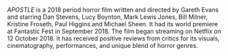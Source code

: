 _APOSTLE_ is a 2018 period horror film written and directed by Gareth Evans and starring Dan Stevens, Lucy Boynton, Mark Lewis Jones, Bill Milner, Kristine Froseth, Paul Higgins and Michael Sheen. It had its world premiere at Fantastic Fest in September 2018. The film began streaming on Netflix on 12 October 2018. It has received positive reviews from critics for its visuals, cinematography, performances, and unique blend of horror genres.
